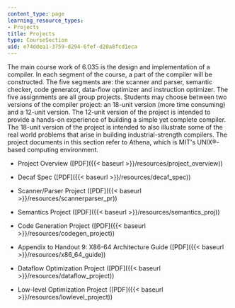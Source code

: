```yaml
---
content_type: page
learning_resource_types:
- Projects
title: Projects
type: CourseSection
uid: e74ddea1-3759-d294-6fef-d20a8fcd1eca
---
```


The main course work of 6.035 is the design and implementation of a compiler. In each segment of the course, a part of the compiler will be constructed. The five segments are: the scanner and parser, semantic checker, code generator, data-flow optimizer and instruction optimizer. The five assignments are all group projects. Students may choose between two versions of the compiler project: an 18-unit version (more time consuming) and a 12-unit version. The 12-unit version of the project is intended to provide a hands-on experience of building a simple yet complete compiler. The 18-unit version of the project is intended to also illustrate some of the real world problems that arise in building industrial-strength compilers. The project documents in this section refer to Athena, which is MIT's UNIX®-based computing environment.

*   Project Overview ([PDF]({{< baseurl >}}/resources/project_overview))
    
*   Decaf Spec ([PDF]({{< baseurl >}}/resources/decaf_spec))
    
*   Scanner/Parser Project ([PDF]({{< baseurl >}}/resources/scannerparser_pr))
    
*   Semantics Project ([PDF]({{< baseurl >}}/resources/semantics_proj))
    
*   Code Generation Project ([PDF]({{< baseurl >}}/resources/codegen_project))
    
*   Appendix to Handout 9: X86-64 Architecture Guide ([PDF]({{< baseurl >}}/resources/x86_64_guide))
    
*   Dataflow Optimization Project ([PDF]({{< baseurl >}}/resources/dataflow_project))
    
*   Low-level Optimization Project ([PDF]({{< baseurl >}}/resources/lowlevel_project))